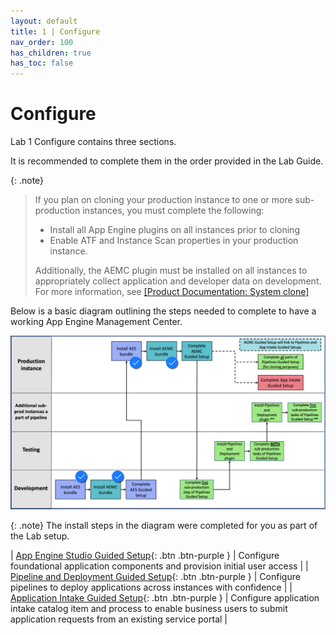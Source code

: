 ```yaml
---
layout: default
title: 1 | Configure
nav_order: 100
has_children: true
has_toc: false
---
```


# Configure

Lab 1 Configure contains three sections.  

It is recommended to complete them in the order provided in the Lab Guide. 

{: .note}
> If you plan on cloning your production instance to one or more sub-production instances, you must complete the following:
> - Install all App Engine plugins on all instances prior to cloning
> - Enable ATF and Instance Scan properties in your production instance. 
> 
> Additionally, the AEMC plugin must be installed on all instances to appropriately collect application and developer data on development. For more information, see [[Product Documentation: System clone]](https://docs.servicenow.com/csh?topicname=c_SystemClone.html)

Below is a basic diagram outlining the steps needed to complete to have a working App Engine Management Center.


![](./images/2023-03-03-16-11-12.png)

{: .note}
The install steps in the diagram were completed for you as part of the Lab setup. 

| [App Engine Studio Guided Setup][AppEngineStudio]{: .btn .btn-purple } | Configure foundational application components and provision initial user access |
| [Pipeline and Deployment Guided Setup][Pipeline]{: .btn .btn-purple } | Configure pipelines to deploy applications across instances with confidence |
| [Application Intake Guided Setup][AppIntake]{: .btn .btn-purple } | Configure application intake catalog item and process to enable business users to submit application requests from an existing service portal |

[AppEngineStudio]: ./120_App_Engine
[Pipeline]: ./130_Pipeline_and_Deployment
[AppIntake]: ./140_App_Intake